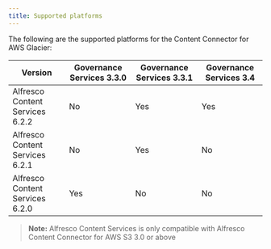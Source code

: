 ```yaml
---
title: Supported platforms
---
```


The following are the supported platforms for the Content Connector for AWS Glacier:

| Version | Governance Services 3.3.0 | Governance Services 3.3.1 | Governance Services 3.4 |
| ------- | ------------------------- | ------------------------- | ----------------------- |
| Alfresco Content Services 6.2.2 | No | Yes | Yes |
| Alfresco Content Services 6.2.1 | No | Yes | No |
| Alfresco Content Services 6.2.0 | Yes | No | No |

> **Note:** Alfresco Content Services is only compatible with Alfresco Content Connector for AWS S3 3.0 or above
